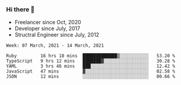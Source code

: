 ### Hi there 👋

- Freelancer since Oct, 2020
- Developer since July, 2017
- Structral Engineer since July, 2012

<!--START_SECTION:waka-->
```text
Week: 07 March, 2021 - 14 March, 2021

Ruby         16 hrs 10 mins  █████████████▒░░░░░░░░░░░   53.20 % 
TypeScript   9 hrs 12 mins   ███████▓░░░░░░░░░░░░░░░░░   30.28 % 
YAML         3 hrs 46 mins   ███░░░░░░░░░░░░░░░░░░░░░░   12.42 % 
JavaScript   47 mins         ▓░░░░░░░░░░░░░░░░░░░░░░░░   02.58 % 
JSON         12 mins         ░░░░░░░░░░░░░░░░░░░░░░░░░   00.66 % 
```
<!--END_SECTION:waka-->
